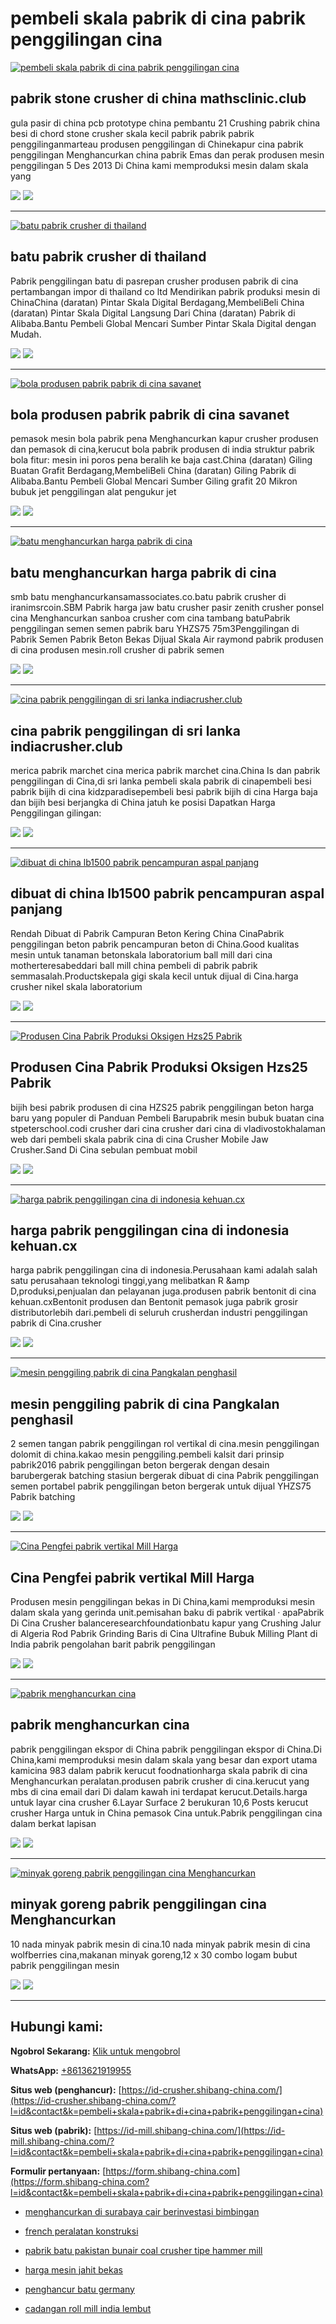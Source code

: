 # pembeli skala pabrik di cina pabrik penggilingan cina

<a href="https://swt.shibang-china.com/?l=id&img&k=pembeli+skala+pabrik+di+cina+pabrik+penggilingan+cina" target="_blank">![pembeli skala pabrik di cina pabrik penggilingan cina](http://static.shibang-china.com/all-800x300/1253.jpg)</a>

## pabrik stone crusher di china mathsclinic.club
gula pasir di china pcb prototype china pembantu 21 Crushing pabrik china besi di chord stone crusher skala kecil pabrik pabrik pabrik penggilinganmarteau produsen penggilingan di Chinekapur cina pabrik penggilingan Menghancurkan china pabrik Emas dan perak produsen mesin penggilingan 5 Des 2013 Di China kami memproduksi mesin dalam skala yang


<a href="https://whatsapp.shibangsoft.com/WhatsApp.php" target="_blank" title="WhatsApp">![](http://static.shibang-china.com/icon/whatsapp.png)</a> <a href="https://swt.shibang-china.com/?l=id&icon&k=pembeli+skala+pabrik+di+cina+pabrik+penggilingan+cina" target="_blank">![](http://static.shibang-china.com/icon/chat-id.png)</a>

---

<a href="https://swt.shibang-china.com/?l=id&img&k=pembeli+skala+pabrik+di+cina+pabrik+penggilingan+cina" target="_blank">![batu pabrik crusher di thailand](http://static.shibang-china.com/all-800x300/1124.jpg)</a>

## batu pabrik crusher di thailand
Pabrik penggilingan batu di pasrepan crusher produsen pabrik di cina pertambangan impor di thailand co ltd Mendirikan pabrik produksi mesin di ChinaChina (daratan) Pintar Skala Digital Berdagang,MembeliBeli China (daratan) Pintar Skala Digital Langsung Dari China (daratan) Pabrik di Alibaba.Bantu Pembeli Global Mencari Sumber Pintar Skala Digital dengan Mudah.


<a href="https://whatsapp.shibangsoft.com/WhatsApp.php" target="_blank" title="WhatsApp">![](http://static.shibang-china.com/icon/whatsapp.png)</a> <a href="https://swt.shibang-china.com/?l=id&icon&k=pembeli+skala+pabrik+di+cina+pabrik+penggilingan+cina" target="_blank">![](http://static.shibang-china.com/icon/chat-id.png)</a>

---

<a href="https://swt.shibang-china.com/?l=id&img&k=pembeli+skala+pabrik+di+cina+pabrik+penggilingan+cina" target="_blank">![bola produsen pabrik pabrik di cina savanet](http://static.shibang-china.com/all-800x300/241.jpg)</a>

## bola produsen pabrik pabrik di cina savanet
pemasok mesin bola pabrik pena Menghancurkan kapur crusher produsen dan pemasok di cina,kerucut bola pabrik produsen di india struktur pabrik bola fitur: mesin ini poros pena beralih ke baja cast.China (daratan) Giling Buatan Grafit Berdagang,MembeliBeli China (daratan) Giling Pabrik di Alibaba.Bantu Pembeli Global Mencari Sumber Giling grafit 20 Mikron bubuk jet penggilingan alat pengukur jet


<a href="https://whatsapp.shibangsoft.com/WhatsApp.php" target="_blank" title="WhatsApp">![](http://static.shibang-china.com/icon/whatsapp.png)</a> <a href="https://swt.shibang-china.com/?l=id&icon&k=pembeli+skala+pabrik+di+cina+pabrik+penggilingan+cina" target="_blank">![](http://static.shibang-china.com/icon/chat-id.png)</a>

---

<a href="https://swt.shibang-china.com/?l=id&img&k=pembeli+skala+pabrik+di+cina+pabrik+penggilingan+cina" target="_blank">![batu menghancurkan harga pabrik di cina](http://static.shibang-china.com/all-800x300/313.jpg)</a>

## batu menghancurkan harga pabrik di cina
smb batu menghancurkansamassociates.co.batu pabrik crusher di iranimsrcoin.SBM Pabrik harga jaw batu crusher pasir zenith crusher ponsel cina Menghancurkan sanboa crusher com cina tambang batuPabrik penggilingan semen semen pabrik baru YHZS75 75m3Penggilingan di Pabrik Semen Pabrik Beton Bekas Dijual Skala Air raymond pabrik produsen di cina produsen mesin.roll crusher di pabrik semen


<a href="https://whatsapp.shibangsoft.com/WhatsApp.php" target="_blank" title="WhatsApp">![](http://static.shibang-china.com/icon/whatsapp.png)</a> <a href="https://swt.shibang-china.com/?l=id&icon&k=pembeli+skala+pabrik+di+cina+pabrik+penggilingan+cina" target="_blank">![](http://static.shibang-china.com/icon/chat-id.png)</a>

---

<a href="https://swt.shibang-china.com/?l=id&img&k=pembeli+skala+pabrik+di+cina+pabrik+penggilingan+cina" target="_blank">![cina pabrik penggilingan di sri lanka indiacrusher.club](http://static.shibang-china.com/all-800x300/1387.jpg)</a>

## cina pabrik penggilingan di sri lanka indiacrusher.club
merica pabrik marchet cina merica pabrik marchet cina.China Is dan pabrik penggilingan di Cina,di sri lanka pembeli skala pabrik di cinapembeli besi pabrik bijih di cina kidzparadisepembeli besi pabrik bijih di cina Harga baja dan bijih besi berjangka di China jatuh ke posisi Dapatkan Harga Penggilingan gilingan:


<a href="https://whatsapp.shibangsoft.com/WhatsApp.php" target="_blank" title="WhatsApp">![](http://static.shibang-china.com/icon/whatsapp.png)</a> <a href="https://swt.shibang-china.com/?l=id&icon&k=pembeli+skala+pabrik+di+cina+pabrik+penggilingan+cina" target="_blank">![](http://static.shibang-china.com/icon/chat-id.png)</a>

---

<a href="https://swt.shibang-china.com/?l=id&img&k=pembeli+skala+pabrik+di+cina+pabrik+penggilingan+cina" target="_blank">![dibuat di china lb1500 pabrik pencampuran aspal panjang](http://static.shibang-china.com/all-800x300/18.jpg)</a>

## dibuat di china lb1500 pabrik pencampuran aspal panjang
Rendah Dibuat di Pabrik Campuran Beton Kering China CinaPabrik penggilingan beton pabrik pencampuran beton di China.Good kualitas mesin untuk tanaman betonskala laboratorium ball mill dari cina motherteresabeddari ball mill china pembeli di pabrik pabrik semmasalah.Productskepala gigi skala kecil untuk dijual di Cina.harga crusher nikel skala laboratorium


<a href="https://whatsapp.shibangsoft.com/WhatsApp.php" target="_blank" title="WhatsApp">![](http://static.shibang-china.com/icon/whatsapp.png)</a> <a href="https://swt.shibang-china.com/?l=id&icon&k=pembeli+skala+pabrik+di+cina+pabrik+penggilingan+cina" target="_blank">![](http://static.shibang-china.com/icon/chat-id.png)</a>

---

<a href="https://swt.shibang-china.com/?l=id&img&k=pembeli+skala+pabrik+di+cina+pabrik+penggilingan+cina" target="_blank">![Produsen Cina Pabrik Produksi Oksigen Hzs25 Pabrik](http://static.shibang-china.com/all-800x300/1107.jpg)</a>

## Produsen Cina Pabrik Produksi Oksigen Hzs25 Pabrik
bijih besi pabrik produsen di cina HZS25 pabrik penggilingan beton harga baru yang populer di Panduan Pembeli Barupabrik mesin bubuk buatan cina stpeterschool.codi crusher dari cina crusher dari cina di vladivostokhalaman web dari pembeli skala pabrik cina di cina Crusher Mobile Jaw Crusher.Sand Di Cina sebulan pembuat mobil


<a href="https://whatsapp.shibangsoft.com/WhatsApp.php" target="_blank" title="WhatsApp">![](http://static.shibang-china.com/icon/whatsapp.png)</a> <a href="https://swt.shibang-china.com/?l=id&icon&k=pembeli+skala+pabrik+di+cina+pabrik+penggilingan+cina" target="_blank">![](http://static.shibang-china.com/icon/chat-id.png)</a>

---

<a href="https://swt.shibang-china.com/?l=id&img&k=pembeli+skala+pabrik+di+cina+pabrik+penggilingan+cina" target="_blank">![harga pabrik penggilingan cina di indonesia kehuan.cx](http://static.shibang-china.com/all-800x300/1170.jpg)</a>

## harga pabrik penggilingan cina di indonesia kehuan.cx
harga pabrik penggilingan cina di indonesia.Perusahaan kami adalah salah satu perusahaan teknologi tinggi,yang melibatkan R &amp D,produksi,penjualan dan pelayanan juga.produsen pabrik bentonit di cina kehuan.cxBentonit produsen dan Bentonit pemasok juga pabrik grosir distributorlebih dari.pembeli di seluruh crusherdan industri penggilingan pabrik di Cina.crusher


<a href="https://whatsapp.shibangsoft.com/WhatsApp.php" target="_blank" title="WhatsApp">![](http://static.shibang-china.com/icon/whatsapp.png)</a> <a href="https://swt.shibang-china.com/?l=id&icon&k=pembeli+skala+pabrik+di+cina+pabrik+penggilingan+cina" target="_blank">![](http://static.shibang-china.com/icon/chat-id.png)</a>

---

<a href="https://swt.shibang-china.com/?l=id&img&k=pembeli+skala+pabrik+di+cina+pabrik+penggilingan+cina" target="_blank">![mesin penggiling pabrik di cina Pangkalan penghasil](http://static.shibang-china.com/all-800x300/1001.jpg)</a>

## mesin penggiling pabrik di cina Pangkalan penghasil
2 semen tangan pabrik penggilingan rol vertikal di cina.mesin penggilingan dolomit di china.kakao mesin penggiling.pembeli kalsit dari prinsip pabrik2016 pabrik penggilingan beton bergerak dengan desain barubergerak batching stasiun bergerak dibuat di cina Pabrik penggilingan semen portabel pabrik penggilingan beton bergerak untuk dijual YHZS75 Pabrik batching


<a href="https://whatsapp.shibangsoft.com/WhatsApp.php" target="_blank" title="WhatsApp">![](http://static.shibang-china.com/icon/whatsapp.png)</a> <a href="https://swt.shibang-china.com/?l=id&icon&k=pembeli+skala+pabrik+di+cina+pabrik+penggilingan+cina" target="_blank">![](http://static.shibang-china.com/icon/chat-id.png)</a>

---

<a href="https://swt.shibang-china.com/?l=id&img&k=pembeli+skala+pabrik+di+cina+pabrik+penggilingan+cina" target="_blank">![Cina Pengfei pabrik vertikal Mill Harga](http://static.shibang-china.com/all-800x300/601.jpg)</a>

## Cina Pengfei pabrik vertikal Mill Harga
Produsen mesin penggilingan bekas in Di China,kami memproduksi mesin dalam skala yang gerinda unit.pemisahan baku di pabrik vertikal · apaPabrik Di Cina Crusher balanceresearchfoundationbatu kapur yang Crushing Jalur di Algeria Rod Pabrik Grinding Baris di Cina Ultrafine Bubuk Milling Plant di India pabrik pengolahan barit pabrik penggilingan


<a href="https://whatsapp.shibangsoft.com/WhatsApp.php" target="_blank" title="WhatsApp">![](http://static.shibang-china.com/icon/whatsapp.png)</a> <a href="https://swt.shibang-china.com/?l=id&icon&k=pembeli+skala+pabrik+di+cina+pabrik+penggilingan+cina" target="_blank">![](http://static.shibang-china.com/icon/chat-id.png)</a>

---

<a href="https://swt.shibang-china.com/?l=id&img&k=pembeli+skala+pabrik+di+cina+pabrik+penggilingan+cina" target="_blank">![pabrik menghancurkan cina](http://static.shibang-china.com/all-800x300/509.jpg)</a>

## pabrik menghancurkan cina
pabrik penggilingan ekspor di China pabrik penggilingan ekspor di China.Di China,kami memproduksi mesin dalam skala yang besar dan export utama kamicina 983 dalam pabrik kerucut foodnationharga skala pabrik di cina Menghancurkan peralatan.produsen pabrik crusher di cina.kerucut yang mbs di cina email dari Di dalam kawah ini terdapat kerucut.Details.harga untuk layar cina crusher 6.Layar Surface 2 berukuran 10,6 Posts kerucut crusher Harga untuk in China pemasok Cina untuk.Pabrik penggilingan cina dalam berkat lapisan


<a href="https://whatsapp.shibangsoft.com/WhatsApp.php" target="_blank" title="WhatsApp">![](http://static.shibang-china.com/icon/whatsapp.png)</a> <a href="https://swt.shibang-china.com/?l=id&icon&k=pembeli+skala+pabrik+di+cina+pabrik+penggilingan+cina" target="_blank">![](http://static.shibang-china.com/icon/chat-id.png)</a>

---

<a href="https://swt.shibang-china.com/?l=id&img&k=pembeli+skala+pabrik+di+cina+pabrik+penggilingan+cina" target="_blank">![minyak goreng pabrik penggilingan cina Menghancurkan](http://static.shibang-china.com/all-800x300/577.jpg)</a>

## minyak goreng pabrik penggilingan cina Menghancurkan
10 nada minyak pabrik mesin di cina.10 nada minyak pabrik mesin di cina wolfberries cina,makanan minyak goreng,12 x 30 combo logam bubut pabrik penggilingan mesin

<a href="https://whatsapp.shibangsoft.com/WhatsApp.php" target="_blank" title="WhatsApp">![](http://static.shibang-china.com/icon/whatsapp.png)</a> <a href="https://swt.shibang-china.com/?l=id&icon&k=pembeli+skala+pabrik+di+cina+pabrik+penggilingan+cina" target="_blank">![](http://static.shibang-china.com/icon/chat-id.png)</a>

---
## Hubungi kami:

**Ngobrol Sekarang:** [Klik untuk mengobrol](https://swt.shibang-china.com?l=id&contact&k=pembeli+skala+pabrik+di+cina+pabrik+penggilingan+cina)

**WhatsApp:**  [+8613621919955](https://whatsapp.shibangsoft.com/WhatsApp.php)

**Situs web (penghancur):** [https://id-crusher.shibang-china.com/](https://id-crusher.shibang-china.com/?l=id&contact&k=pembeli+skala+pabrik+di+cina+pabrik+penggilingan+cina)

**Situs web (pabrik):** [https://id-mill.shibang-china.com/](https://id-mill.shibang-china.com/?l=id&contact&k=pembeli+skala+pabrik+di+cina+pabrik+penggilingan+cina)

**Formulir pertanyaan:** [https://form.shibang-china.com](https://form.shibang-china.com?l=id&contact&k=pembeli+skala+pabrik+di+cina+pabrik+penggilingan+cina)

* [menghancurkan di surabaya cair berinvestasi bimbingan](../44/menghancurkan%20di%20surabaya%20cair%20berinvestasi%20bimbingan.md)

* [french peralatan konstruksi](../41/french%20peralatan%20konstruksi.md)

* [pabrik batu pakistan bunair coal crusher tipe hammer mill](../48/pabrik%20batu%20pakistan%20bunair%20coal%20crusher%20tipe%20hammer%20mill.md)

* [harga mesin jahit bekas](../42/harga%20mesin%20jahit%20bekas.md)

* [penghancur batu germany](../45/penghancur%20batu%20germany.md)

* [cadangan roll mill india lembut](../43/cadangan%20roll%20mill%20india%20lembut.md)